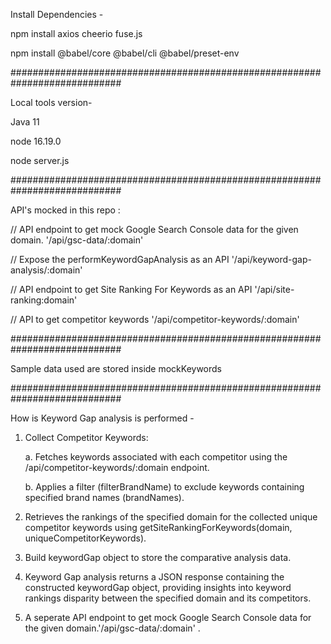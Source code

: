 
Install Dependencies - 

npm install axios cheerio fuse.js

npm install @babel/core @babel/cli @babel/preset-env

############################################################################


Local tools version- 

Java 11

node 16.19.0

node server.js

############################################################################



API's mocked in this repo : 

// API endpoint to get mock Google Search Console data for the given domain.
'/api/gsc-data/:domain'

// Expose the performKeywordGapAnalysis as an API
'/api/keyword-gap-analysis/:domain'


// API endpoint to get Site Ranking For Keywords as an API
'/api/site-ranking:domain'


//  API to get competitor keywords
'/api/competitor-keywords/:domain'

############################################################################



Sample data used are stored inside mockKeywords

############################################################################



How is Keyword Gap analysis is performed - 

1. Collect Competitor Keywords:
   
   a. Fetches keywords associated with each competitor using the /api/competitor-keywords/:domain endpoint.
   
   b. Applies a filter (filterBrandName) to exclude keywords containing specified brand names (brandNames).
3. Retrieves the rankings of the specified domain for the collected unique competitor keywords using getSiteRankingForKeywords(domain, uniqueCompetitorKeywords).
4. Build keywordGap object to store the comparative analysis data.
5. Keyword Gap analysis returns a JSON response containing the constructed keywordGap object, providing insights into keyword rankings disparity between the specified domain and its competitors. 
6. A seperate API endpoint to get mock Google Search Console data for the given domain.'/api/gsc-data/:domain' . 
